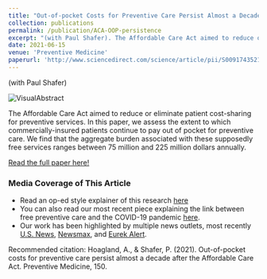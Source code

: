 ```yaml
---
title: "Out-of-pocket Costs for Preventive Care Persist Almost a Decade after the Affordable Care Act"
collection: publications
permalink: /publication/ACA-OOP-persistence
excerpt: "(with Paul Shafer). The Affordable Care Act aimed to reduce or eliminate patient cost-sharing for preventive services. We assess the extent to which commercially-insured patients continue to pay out of pocket for preventive care. We find that an aggregate national OOP burden for these supposedly free services ranging from $75-225 million annually."
date: 2021-06-15
venue: 'Preventive Medicine'
paperurl: 'http://www.sciencedirect.com/science/article/pii/S0091743521002590?dcgid=author'
---
```


(with Paul Shafer) 

![VisualAbstract](http://alex-hoagland.github.io/images/PreventiveMedicine_VisualAbstract.PNG "Visual Abstract")

The Affordable Care Act aimed to reduce or eliminate patient cost-sharing for preventive services. In this paper, we assess the extent to which commercially-insured patients continue to pay out of pocket for preventive care. We find that the aggregate burden associated with these supposedly free services ranges between 75 million and 225 million dollars annually.
 
[Read the full paper here!](http://www.sciencedirect.com/science/article/pii/S0091743521002590?dgcid=author)

### Media Coverage of This Article
* Read an op-ed style explainer of this research [here](https://www.bu.edu/ihsip/2020/08/17/more-health-care-more-problems-when-going-to-the-doctor-gives-you-headaches/)
* You can also read our most recent piece explaining the link between free preventive care and the COVID-19 pandemic [here](https://theconversation.com/the-next-attack-on-the-affordable-care-act-may-cost-you-free-preventive-health-care-166087). 
* Our work has been highlighted by multiple news outlets, most recently [U.S. News](https://www.usnews.com/news/health-news/articles/2021-07-22/many-patients-billed-for-preventive-care-that-should-be-free-study), [Newsmax](https://www.newsmax.com/health/health-news/preventive-care-bills-insurance-wellness-visits/2021/07/22/id/1029544/), and [Eurek Alert](https://www.eurekalert.org/news-releases/863470).

Recommended citation: Hoagland, A., & Shafer, P. (2021). Out-of-pocket costs for preventive care persist almost a decade after the Affordable Care Act. Preventive Medicine, 150. 
